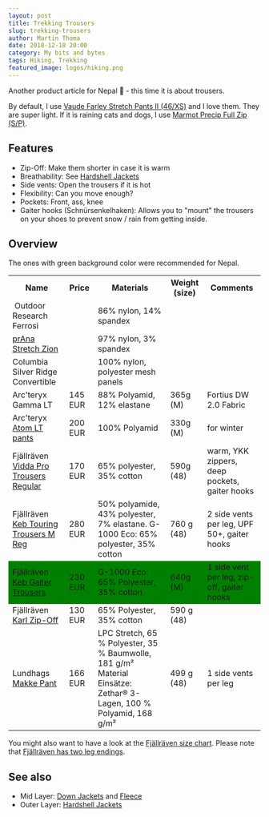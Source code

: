 ```yaml
---
layout: post
title: Trekking Trousers
slug: trekking-trousers
author: Martin Thoma
date: 2018-12-18 20:00
category: My bits and bytes
tags: Hiking, Trekking
featured_image: logos/hiking.png
---
```

Another product article for Nepal 🙂 - this time it is about trousers.

By default, I use [Vaude Farley Stretch Pants II (46/XS)](https://amzn.to/2Rgeui3)
and I love them. They are super light. If it is raining cats and dogs, I use
[Marmot Precip Full Zip (S/P)](https://amzn.to/2TfB73g).

## Features

* Zip-Off: Make them shorter in case it is warm
* Breathability: See [Hardshell Jackets](https://martin-thoma.com/hardshell-jackets/)
* Side vents: Open the trousers if it is hot
* Flexibility: Can you move enough?
* Pockets: Front, ass, knee
* Gaiter hooks (Schnürsenkelhaken): Allows you to "mount" the trousers on your shoes to prevent snow / rain from getting inside.

## Overview

The ones with green background color were recommended for Nepal.

<table class="table">
    <tr>
        <th>Name</th>
        <th>Price</th>
        <th>Materials</th>
        <th>Weight (size)</th>
        <th>Comments</th>
    </tr>
    <tr>
        <td>&nbsp;Outdoor Research Ferrosi&nbsp;</td>
        <td></td>
        <td>86% nylon, 14% spandex</td>
        <td></td>
        <td></td>
    </tr>
    <tr>
        <td><a href="https://amzn.to/2Pz2A2O">prAna Stretch Zion</a></td>
        <td></td>
        <td>97% nylon, 3% spandex</td>
        <td></td>
        <td></td>
    </tr>
    <tr>
        <td>Columbia Silver Ridge Convertible</td>
        <td></td>
        <td>100% nylon, polyester mesh panels</td>
        <td></td>
        <td></td>
    </tr>
    <tr>
        <td>Arc'teryx Gamma LT</td>
        <td>145 EUR</td>
        <td>88% Polyamid, 12% elastane</td>
        <td>365g (M)</td>
        <td>Fortius DW 2.0 Fabric</td>
    </tr>
    <tr>
        <td>Arc'teryx <a href="https://amzn.to/2QcHbYJ">Atom LT pants</a></td>
        <td>200 EUR</td>
        <td>100% Polyamid</td>
        <td>330g (M)</td>
        <td>for winter</td>
    </tr>
    <tr>
        <td>Fjällräven <a href="https://www.fjallraven.de/shop/fjallraven-vidda-pro-trousers-m-reg-F81760R-dark-grey/?sku=7323450008406">Vidda Pro Trousers Regular</a></td>
        <td>170 EUR</td>
        <td>65% polyester, 35% cotton</td>
        <td>590g (48)</td>
        <td>warm, YKK zippers, deep pockets, gaiter hooks</td>
    </tr>
    <tr>
        <td>Fjällräven <a href="https://www.fjallraven.de/shop/fjallraven-keb-touring-trousers-m-reg-F82283R-black/?sku=7323450478179">Keb Touring Trousers M Reg</a></td>
        <td>280 EUR</td>
        <td>50% polyamide, 43% polyester, 7% elastane. G-1000 Eco: 65% polyester, 35% cotton</td>
        <td>760 g (48)</td>
        <td>2 side vents per leg, UPF 50+, gaiter hooks</td>
    </tr>
    <tr style="background-color: green;">
        <td>Fjällräven <a href="https://www.bergfreunde.de/fjaellraeven-keb-gaiter-trousers-trekkinghose/">Keb Gaiter Trousers</a></td>
        <td>230 EUR</td>
        <td>G-1000 Eco: 65% Polyester, 35% cotton</td>
        <td>640g (M)</td>
        <td>1 side vent per leg, zip-off, gaiter hooks</td>
    </tr>
    <tr>
        <td>Fjällräven <a href="https://amzn.to/2S1Pzvm">Karl Zip-Off</a></td>
        <td>130 EUR</td>
        <td>65% Polyester, 35% cotton</td>
        <td>590 g (48)</td>
        <td></td>
    </tr>
    <tr>
        <td>Lundhags <a href="https://www.bergfreunde.de/basislager/gear-tipp-lundhags-makke-pant-softshellhose/">Makke Pant</a></td>
        <td>166 EUR</td>
        <td>LPC Stretch, 65 % Polyester, 35 % Baumwolle, 181 g/m² Material Einsätze: Zethar® 3-Lagen, 100 % Polyamid, 168 g/m²</td>
        <td>499 g (48)</td>
        <td>1 side vents per leg</td>
    </tr>
</table>

You might also want to have a look at the [Fjällräven size chart](https://www.fjallraven.de/kundenservice/grossentabelle/). Please note that [Fjällräven has two leg endings](https://www.youtube.com/watch?v=9y1AxTHYDfg).


## See also

* Mid Layer: [Down Jackets](https://martin-thoma.com/down-jackets/) and [Fleece](https://martin-thoma.com/fleece/)
* Outer Layer: [Hardshell Jackets](https://martin-thoma.com/hardshell-jackets/)